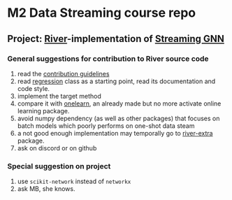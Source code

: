 # M2 Data Streaming course repo

## Project: [River](https://github.com/online-ml/river)-implementation of [Streaming GNN](https://github.com/Junshan-Wang/ContinualGNN)

### General suggestions for contribution to River source code

1. read the [contribution guidelines](https://github.com/online-ml/river/blob/main/CONTRIBUTING.md)
2. read [regression](https://github.com/online-ml/river/blob/601d7b21919e2cec03dafc3c0e04e71251182495/river/linear_model/lin_reg.py) class as a starting point, read its documentation and code style.
3. implement the target method
4. compare it with [onelearn](https://github.com/onelearn/onelearn), an already made but no more activate online learning package.
5. avoid numpy dependency (as well as other packages) that focuses on batch models which poorly performs on one-shot data steam
6. a not good enough implementation may temporally go to [river-extra](https://github.com/online-ml/river-extra) package.
7. ask on discord or on github

### Special suggestion on project

1. use `scikit-network` instead of `networkx`
2. ask MB, she knows.
